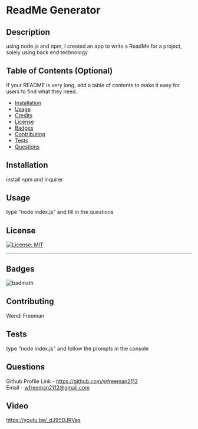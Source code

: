 # ReadMe Generator

 ## Description 
 using node.js and npm, I created an app to write a ReadMe for a project, solely using back end technology

 
 ## Table of Contents (Optional)
 
 If your README is very long, add a table of contents to make it easy for users to find what they need.
 
 * [Installation](#installation)
 * [Usage](#usage)
 * [Credits](#credits)
 * [License](#license)
 * [Badges](#badges)
 * [Contributing](#contributing)
 * [Tests](#tests)
 * [Questions](#questions)
 
 ## Installation
 install npm and inquirer

 
 
 ## Usage 
 
type "node index.js" and fill in the questions
 
 ## License
 
 
 
 [![License: MIT](https://img.shields.io/badge/License-MIT-yellow.svg)](https://opensource.org/licenses/MIT)

 
 ---
 

 
 ## Badges
 
 ![badmath](https://img.shields.io/github/languages/top/nielsenjared/badmath)
  
 ## Contributing
 Wendi Freeman

 ## Tests
 
type "node index.js" and follow the prompts in the console
 
 ## Questions

 Github Profile Link - https://github.com/wfreeman2112  <br>
 Email - wfreeman2112@gmail.com

 ## Video
 https://youtu.be/_dJ95DJRVes
  